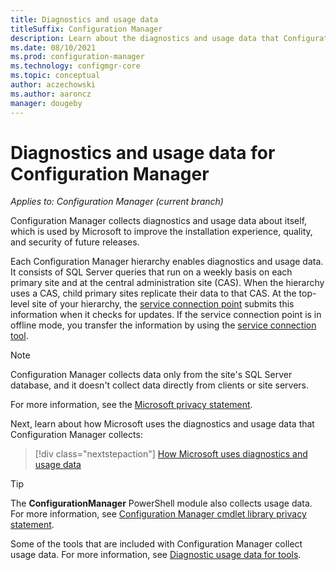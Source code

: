 ```yaml
---
title: Diagnostics and usage data
titleSuffix: Configuration Manager
description: Learn about the diagnostics and usage data that Configuration Manager collects about itself.
ms.date: 08/10/2021
ms.prod: configuration-manager
ms.technology: configmgr-core
ms.topic: conceptual
author: aczechowski
ms.author: aaroncz
manager: dougeby
---
```


# Diagnostics and usage data for Configuration Manager

*Applies to: Configuration Manager (current branch)*

Configuration Manager collects diagnostics and usage data about itself, which is used by Microsoft to improve the installation experience, quality, and security of future releases.

Each Configuration Manager hierarchy enables diagnostics and usage data. It consists of SQL Server queries that run on a weekly basis on each primary site and at the central administration site (CAS). When the hierarchy uses a CAS, child primary sites replicate their data to that CAS. At the top-level site of your hierarchy, the [service connection point](../../servers/deploy/configure/about-the-service-connection-point.md) submits this information when it checks for updates. If the service connection point is in offline mode, you transfer the information by using the [service connection tool](../../servers/manage/use-the-service-connection-tool.md).

> [!NOTE]
> Configuration Manager collects data only from the site's SQL Server database, and it doesn't collect data directly from clients or site servers.

For more information, see the [Microsoft privacy statement](https://privacy.microsoft.com/privacystatement).

Next, learn about how Microsoft uses the diagnostics and usage data that Configuration Manager collects:

> [!div class="nextstepaction"]
> [How Microsoft uses diagnostics and usage data](how-diagnostics-and-usage-data-is-used.md)

> [!TIP]
> The **ConfigurationManager** PowerShell module also collects usage data. For more information, see [Configuration Manager cmdlet library privacy statement](/powershell/sccm/privacy-statement).
>
> Some of the tools that are included with Configuration Manager collect usage data. For more information, see [Diagnostic usage data for tools](tools.md).
